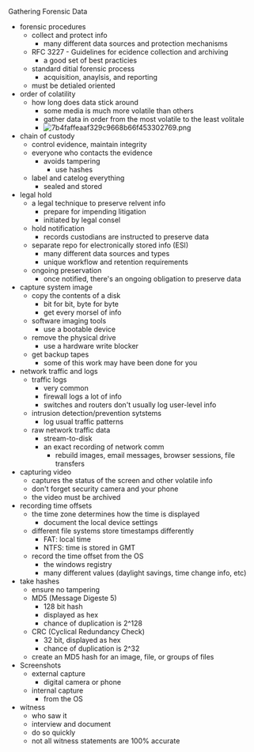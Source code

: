 Gathering Forensic Data

* forensic procedures 
	* collect and protect info 
		* many different data sources and protection mechanisms 
	* RFC 3227 - Guidelines for ecidence collection and archiving 
		* a good set of best practicies 
	* standard ditial forensic process 
		* acquisition, anaylsis, and reporting 
	* must be detialed oriented 
* order of colatility 
	* how long does data stick around 
		* some media is much more volatile than others 
		* gather data in order from the most volatile to the least volitale 
		* ![7b4faffeaaf329c9668b66f453302769.png](../../_resources/e3285ebb816b48af8253223f4262221d.png)
* chain of custody 
	* control evidence, maintain integrity 
	* everyone who contacts the evidence 
		* avoids tampering 
			* use hashes 
	* label and catelog everything 
		* sealed and stored 
* legal hold 
	* a legal technique to preserve relvent info 
		* prepare for impending litigation 
		* initiated by legal consel 
	* hold notification 
		* records custodians are instructed to preserve data
	* separate repo for electronically stored info (ESI)
		* many different data sources and types 
		* unique workflow and retention requirements 
	* ongoing preservation 
		* once notified, there's an ongoing obligation to preserve data 
* capture system image 
	* copy the contents of a disk 
		* bit for bit, byte for byte
		* get every morsel of info 
	* software imaging tools 
		* use a bootable device 
	* remove the physical drive 
		* use a hardware write blocker 
	* get backup tapes 
		* some of this work may have been done for you 
* network traffic and logs 
	* traffic logs 
		* very common
		* firewall logs a lot of info 
		* switches and routers don't usually log user-level info 
	* intrusion detection/prevention sytstems 
		* log usual traffic patterns 
	* raw network traffic data 
		* stream-to-disk 
		* an exact recording of network comm
			* rebuild images, email messages, browser sessions, file transfers 
* capturing video 
	* captures the status of the screen and other volatile info 
	* don't forget security camera and your phone 
	* the video must be archived 
* recording time offsets 
	* the time zone determines how the time is displayed 
		* document the local device settings 
	* different file systems store timestamps differently 
		* FAT: local time 
		* NTFS: time is stored in GMT
	* record the time offset from the OS
		* the windows registry 
		* many different values (daylight savings, time change info, etc)
* take hashes 
	* ensure no tampering 
	* MD5 (Message Digeste 5)
		* 128 bit hash 
		* displayed as hex
		* chance of duplication is 2^128
	* CRC (Cyclical Redundancy Check)
		* 32 bit, displayed as hex
		* chance of duplication is 2^32
	* create an MD5 hash for an image, file, or groups of files 
* Screenshots 
	* external capture 
		* digital camera or phone
	* internal capture 
		* from the OS
* witness 
	* who saw it 
	* interview and document 
	* do so quickly 
	* not all witness statements are 100% accurate 